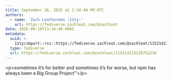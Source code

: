 ```yaml
---
title: September 16, 2025 at 1:34:40 PM UTC
authors:
  - name: 'Zach Leatherman :11ty:'
    url: https://fediverse.zachleat.com/@zachleat
date: 2025-09-16T13:34:40.000Z
metadata:
  uuid: >-
    11ty/import::rss::https://fediverse.zachleat.com/@zachleat/115214233126752234
  type: fediverse
  url: https://fediverse.zachleat.com/@zachleat/115214233126752234
---
```

\<p>sometimes it’s for better and sometimes it’s for worse, but npm has always been a Big Group Project™\</p>